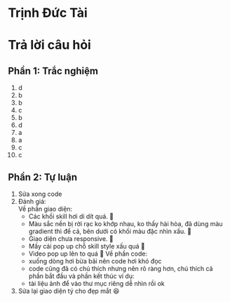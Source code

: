# Trịnh Đức Tài
# Trả lời câu hỏi
## Phần 1: Trắc nghiệm
1. d
2. b
3. b
4. c
5. b
6. d
7. a
8. a
9. c
10. c

## Phần 2: Tự luận
1. Sửa xong code
2. Đánh giá: <br>
  Về phần giao diện:
    - Các khối skill hơi di dít quá. 🙁
    - Màu sắc nền bị rời rạc ko khớp nhau, ko thấy hài hòa, đã dùng màu gradient thì để cả, 
      bên dưới có khối màu đặc nhìn xấu. 🙁
    - Giao diện chưa responsive. 🙁
    - Mấy cái pop up chỗ skill style xấu quá 🙁
    - Video pop up lên to quá 🙁
  Về phần code:
    - xuống dòng hơi bừa bãi nên code hơi khó đọc
    - code cũng đã có chú thích nhưng nên rõ ràng hơn, chú thích cả phần bắt đầu và phần kết thúc
      ví dụ:  <!-- het div box-5  -->  <!-- het div box-container  -->
    - tài liệu ảnh để vào thư mục riêng dễ nhìn rồi ok
3. Sửa lại giao diện tý cho đẹp mắt 😆


